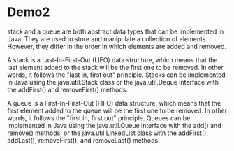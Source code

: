 
# Demo2

 stack and a queue are both abstract data types that can be implemented in Java. They are used to store and manipulate a collection of elements. However, they differ in the order in which elements are added and removed.

A stack is a Last-In-First-Out (LIFO) data structure, which means that the last element added to the stack will be the first one to be removed. In other words, it follows the "last in, first out" principle. Stacks can be implemented in Java using the java.util.Stack class or the java.util.Deque interface with the addFirst() and removeFirst() methods.

A queue is a First-In-First-Out (FIFO) data structure, which means that the first element added to the queue will be the first one to be removed. In other words, it follows the "first in, first out" principle. Queues can be implemented in Java using the java.util.Queue interface with the add() and remove() methods, or the java.util.LinkedList class with the addFirst(), addLast(), removeFirst(), and removeLast() methods.
